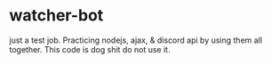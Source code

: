 # watcher-bot

just a test job. Practicing nodejs, ajax, & discord api by using them all together.
This code is dog shit do not use it.

